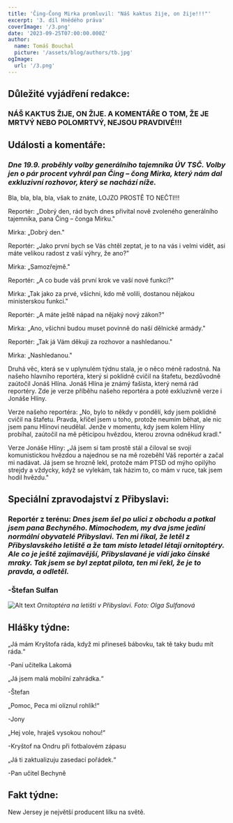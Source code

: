 ```yaml
---
title: 'Čing-Čong Mirka promluvil: "Náš kaktus žije, on žije!!!"'
excerpt: '3. díl Hnědého práva'
coverImage: '/3.png'
date: '2023-09-25T07:00:00.000Z'
author:
  name: Tomáš Bouchal
  picture: '/assets/blog/authors/tb.jpg'
ogImage:
  url: '/3.png'
---
```


## **Důležité vyjádření redakce:**

### **NÁŠ KAKTUS ŽIJE, ON ŽIJE. A KOMENTÁŘE O TOM, ŽE JE MRTVÝ NEBO POLOMRTVÝ, NEJSOU PRAVDIVÉ!!!**

## **Události a komentáře:**

### *Dne 19.9. proběhly volby generálního tajemníka ÚV TSČ. Volby jen o pár procent vyhrál pan Čing – čong Mirka, který nám dal exkluzivní rozhovor, který se nachází níže.*

Bla, bla, bla, bla, však to znáte, LOJZO PROSTĚ TO NEČTI!!!

Reportér: „Dobrý den, rád bych dnes přivítal nově zvoleného generálního tajemníka, pana Čing – čonga Mirku."

Mirka: „Dobrý den."

Reportér: „Jako první bych se Vás chtěl zeptat, je to na vás i velmi vidět, asi máte velikou radost z vaší výhry, že ano?"

Mirka: „Samozřejmě."

Reportér: „A co bude váš první krok ve vaší nové funkci?"

Mirka: „Tak jako za prvé, všichni, kdo mě volili, dostanou nějakou ministerskou funkci."

Reportér: „A máte ještě nápad na nějaký nový zákon?"

Mirka: „Ano, všichni budou muset povinně do naší dělnické armády." 

Reportér: „Tak já Vám děkuji za rozhovor a nashledanou."

Mirka: „Nashledanou."

Druhá věc, která se v uplynulém týdnu stala, je o něco méně radostná. Na našeho hlavního reportéra, který si poklidně cvičil na štafetu, bezdůvodně zaútočil Jonáš Hlína. Jonáš Hlína je známý fašista, který nemá rád reportéry. Zde je verze příběhu našeho reportéra a poté exkluzivně verze i Jonáše Hlíny.

Verze našeho reportéra: „No, bylo to někdy v pondělí, kdy jsem poklidně cvičil na štafetu. Pravda, křičel jsem u toho, protože neumím běhat, ale nic jsem panu Hlínovi neudělal. Jenže v momentu, kdy jsem kolem Hlíny probíhal, zaútočil na mě pěticípou hvězdou, kterou zrovna odněkud kradl."

Verze Jonáše Hlíny: „Já jsem si tam prostě stál a čiloval se svojí komunistickou hvězdou a najednou se na mě rozeběhl Váš reportér a začal mi nadávat. Já jsem se hrozně lekl, protože mám PTSD od mýho opilýho strejdy a vždycky, když se vylekám, tak házim to, co mám v ruce, tak jsem hodil hvězdu."

## **Speciální zpravodajství z Přibyslavi:**

### **Reportér z terénu:** *Dnes jsem šel po ulici z obchodu a potkal jsem pana Bechyněho. Mimochodem, my dva jsme jediní normální obyvatelé Přibyslavi. Ten mi říkal, že letěl z Přibyslavského letiště a že tam místo letadel létají ornitoptéry. Ale co je ještě zajímavější, Přibyslavané je vidí jako čínské mraky. Tak jsem se byl zeptat pilota, ten mi řekl, že je to pravda, a odletěl.*
### -Štefan Sulfan

![Alt text](../IMG-20230925-WA0000.jpg)
*Ornitoptéra na letišti v Přibyslavi. Foto: Olga Sulfanová*


## **Hlášky týdne:**



„Já mám Kryštofa ráda, když mi přineseš bábovku, tak tě taky budu mít ráda.“ 

-Paní učitelka Lakomá


„Já jsem malá mobilní zahrádka.“

-Štefan


„Pomoc, Peca mi olíznul rohlík!“

-Jony


„Hej vole, hraješ vysokou nohou!“

-Kryštof na Ondru při fotbalovém zápasu


„Já ti zaktualizuju zasedací pořádek.“

-Pan učitel Bechyně


## **Fakt týdne:**

New Jersey je největší producent lilku na světě.
